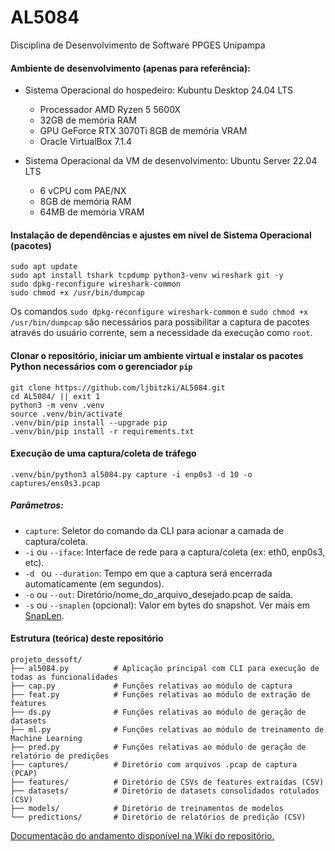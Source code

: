 # AL5084
Disciplina de Desenvolvimento de Software PPGES Unipampa

#### Ambiente de desenvolvimento (apenas para referência):
- Sistema Operacional do hospedeiro: Kubuntu Desktop 24.04 LTS
  - Processador AMD Ryzen 5 5600X
  - 32GB de memória RAM
  - GPU GeForce RTX 3070Ti 8GB de memória VRAM
  - Oracle VirtualBox 7.1.4

- Sistema Operacional da VM de desenvolvimento: Ubuntu Server 22.04 LTS
  - 6 vCPU com PAE/NX
  - 8GB de memória RAM
  - 64MB de memória VRAM

#### Instalação de dependências e ajustes em nível de Sistema Operacional (pacotes)
```
sudo apt update
sudo apt install tshark tcpdump python3-venv wireshark git -y
sudo dpkg-reconfigure wireshark-common
sudo chmod +x /usr/bin/dumpcap
```
Os comandos `sudo dpkg-reconfigure wireshark-common` e `sudo chmod +x /usr/bin/dumpcap` são necessários para possibilitar a captura de pacotes através do usuário corrente, sem a necessidade da execução como `root`.

#### Clonar o repositório, iniciar um ambiente virtual e instalar os pacotes Python necessários com o gerenciador `pip`

```
git clone https://github.com/ljbitzki/AL5084.git
cd AL5084/ || exit 1
python3 -m venv .venv
source .venv/bin/activate
.venv/bin/pip install --upgrade pip
.venv/bin/pip install -r requirements.txt
```

#### Execução de uma captura/coleta de tráfego
```
.venv/bin/python3 al5084.py capture -i enp0s3 -d 10 -o captures/ens0s3.pcap
```
##### Parâmetros:
- `capture`: Seletor do comando da CLI para acionar a camada de captura/coleta.
- `-i` ou `--iface`: Interface de rede para a captura/coleta (ex: eth0, enp0s3, etc).
- `-d ` ou `--duration`: Tempo em que a captura será encerrada automaticamente (em segundos).
- `-o` ou `--out`: Diretório/nome_do_arquivo_desejado.pcap de saída.
- `-s` ou `--snaplen` (opcional): Valor em bytes do snapshot. Ver mais em [SnapLen](https://wiki.wireshark.org/SnapLen).

#### Estrutura (teórica) deste repositório

```
projeto_dessoft/
├── al5084.py          # Aplicação principal com CLI para execução de todas as funcionalidades
├── cap.py             # Funções relativas ao módulo de captura
├── feat.py            # Funções relativas ao módulo de extração de features
├── ds.py              # Funções relativas ao módulo de geração de datasets
├── ml.py              # Funções relativas ao módulo de treinamento de Machine Learning
├── pred.py            # Funções relativas ao módulo de geração de relatório de predições
├── captures/          # Diretório com arquivos .pcap de captura (PCAP)
├── features/          # Diretório de CSVs de features extraídas (CSV)
├── datasets/          # Diretório de datasets consolidados rotulados (CSV)
├── models/            # Diretório de treinamentos de modelos
└── predictions/       # Diretório de relatórios de predição (CSV)
```

[Documentação do andamento disponível na Wiki do repositório.](https://github.com/ljbitzki/AL5084/wiki)
